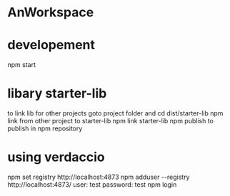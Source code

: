 # AnWorkspace

# developement

npm start

# libary starter-lib

to link lib for other projects
goto project folder and cd dist/starter-lib
npm link
from other project to starter-lib
npm link starter-lib
npm publish to publish in npm repository

# using verdaccio

npm set registry http://localhost:4873
npm adduser --registry http://localhost:4873/
user: test
password: test
npm login
